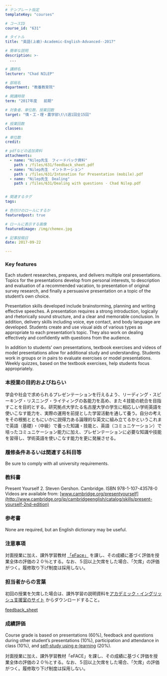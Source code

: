```yaml
---
# テンプレート指定
templateKey: "courses"

# コースID
course_id: "631"

# タイトル
title: "英語(上級)-Academic-English-Advanced--2017"

# 簡単な説明
description: >-
  ...

# 講師名
lecturer: "Chad NILEP"

# 部局名
department: "教養教育院"

# 開講時限
term: "2017年度	前期"

# 対象者、単位数、授業回数
target: "情・工・理・農学部\t\t週1回全15回"

# 授業回数
classes: 

# 単位数
credit: 

# pdfなどの追加資料
attachments: 
  - name: "Nilep先生　フィードバック資料" 
    path : /files/631/feedback_sheet.pdf
  - name: "Nilep先生　イントネーション" 
    path : /files/631/Intonation for Presentation (mobile).pdf
  - name: "Nilep先生　Dealing" 
    path : /files/631/Dealing with questions - Chad Nilep.pdf


# 関連するタグ
tags:

# 色付けのロールにするか
featuredpost: true

# ロールに表示する画像
featuredimage: /img/chemex.jpg

# 記事投稿日
date: 2017-09-22

---
```


### Key features

Each student researches, prepares, and delivers multiple oral presentations. Topics for the presentations develop from personal interests, to description and evaluation of a recommended vacation, to presentation of original survey research, and finally a persuasive presentation on a topic of the student’s own choice. 

Presentation skills developed include brainstorming, planning and writing effective speeches. A presentation requires a strong introduction, logically and rhetorically sound structure, and a clear and memorable conclusion. In addition, delivery skills including voice, eye contact, and body language are developed. Students create and use visual aids of various types as appropriate to each presentation’s topic. They also work on dealing effectively and confidently with questions from the audience. 

In addition to students’ own presentations, textbook exercises and videos of model presentations allow for additional study and understanding. Students work in groups or in pairs to evaluate exercises or model presentations. Weekly quizzes, based on the textbook exercises, help students focus appropriately.

### 本授業の目的およびねらい

学会や社会で求められるプレゼンテーションを行えるよう、リーディング・スピーキング・リスニング・ライティングの各能力を高め、また４技能の統合を目指すことを目的とする。研究拠点大学たる名古屋大学の学生に相応しい学術英語を使いこなす能力を、実際の運用を前提とした学習活動を通して養う。自分の考えをその根拠とともにいかに説得力ある論理的な英文に組み立てるかというこれまで英語（基礎）・（中級）で養った知識・技能と、英語（コミュニケーション）で培ったコミュニケーション能力に加え、プレゼンテーションに必要な知識や技能を習得し、学術英語を使いこなす能力を更に発展させる。 

### 履修条件あるいは関連する科目等

Be sure to comply with all university requirements.

### 教科書

Present Yourself 2. Steven Gershon. Cambridge. ISBN 978-1-107-43578-0  
Videos are available from: [www.cambridge.org/presentyourself](http://www.cambridge.org/jp/cambridgeenglish/catalog/skills/present-yourself-2nd-edition) 

### 参考書

None are required, but an English dictionary may be useful.

### 注意事項

対面授業に加え、課外学習教材 [「eFace」](http://eface.ilas.nagoya-u.ac.jp/moodle/login/index.php) を課し、その成績に基づく評価を授業全体の評価の２０％とする。なお、５回以上欠席をした場合、「欠席」の評価がつく。履修取り下げ制度は採用しない。

### 担当者からの言葉

初回の授業を欠席した場合は、課外学習の説明資料を[アカデミック・イングリッシュ支援室のサイト](http://elearn.ilas.nagoya-u.ac.jp/access/) からダウンロードすること。


[feedback_sheet](/files/631/feedback_sheet.pdf) 

### 成績評価

Course grade is based on presentations (60%), feedback and questions during other student’s presentations (10%), participation and attendance in class (10%), and [self-study using e-learning](http://elearn.ilas.nagoya-u.ac.jp/) (20%). 

 対面授業に加え、課外学習教材「eFACE」を課し、その成績に基づく評価を授業全体の評価の２０％とする。なお、５回以上欠席をした場合、「欠席」の評価がつく。履修取り下げ制度は採用しない。
